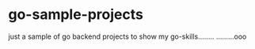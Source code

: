 # go-sample-projects
just a sample of go backend projects to show my go-skills........
.........ooo
